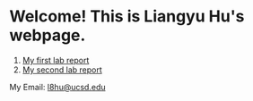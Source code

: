 # Welcome! This is Liangyu Hu's webpage.

1. [My first lab report](https://markh857.github.io/cse15l-lab-reports/lab-report-1-week-2.html)
2. [My second lab report](https://markh857.github.io/cse15l-lab-reports/lab-report-2-week-4.html)

My Email: l8hu@ucsd.edu
